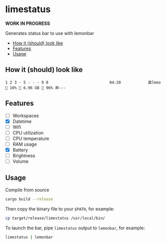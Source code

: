 # limestatus

**WORK IN PROGRESS**

Generates status bar to use with lemonbar

<!-- vim-markdown-toc GFM -->

* [How it (should) look like](#how-it-should-look-like)
* [Features](#features)
* [Usage](#usage)

<!-- vim-markdown-toc -->

## How it (should) look like

```
1 2 3 · 5 · · · 9 0                           04:20            直lmeo  10% ﬙ 6.96 GB  96% 奔---
```

## Features

- [ ] Workspaces
- [x] Datetime
- [ ] Wifi
- [ ] CPU utilization
- [ ] CPU temperature
- [ ] RAM usage
- [x] Battery
- [ ] Brightness
- [ ] Volume

## Usage

Compile from source

```sh
cargo build --release
```

Then copy the binary file to your `$PATH`, for example:

```sh
cp target/release/limestatus /usr/local/bin/
```

To launch the bar, pipe `limestatus` output to `lemonbar`, for example:

```sh
limestatus | lemonbar
```
